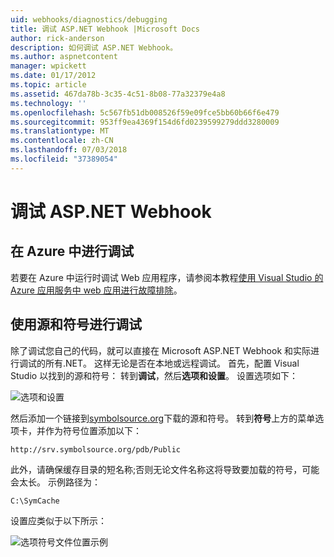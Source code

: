 ```yaml
---
uid: webhooks/diagnostics/debugging
title: 调试 ASP.NET Webhook |Microsoft Docs
author: rick-anderson
description: 如何调试 ASP.NET Webhook。
ms.author: aspnetcontent
manager: wpickett
ms.date: 01/17/2012
ms.topic: article
ms.assetid: 467da78b-3c35-4c51-8b08-77a32379e4a8
ms.technology: ''
ms.openlocfilehash: 5c567fb51db008526f59e09fce5bb60b66f6e479
ms.sourcegitcommit: 953ff9ea4369f154d6fd0239599279ddd3280009
ms.translationtype: MT
ms.contentlocale: zh-CN
ms.lasthandoff: 07/03/2018
ms.locfileid: "37389054"
---
```

# <a name="aspnet-webhooks-debugging"></a>调试 ASP.NET Webhook  

## <a name="debugging-in-azure"></a>在 Azure 中进行调试

若要在 Azure 中运行时调试 Web 应用程序，请参阅本教程[使用 Visual Studio 的 Azure 应用服务中 web 应用进行故障排除](https://azure.microsoft.com/documentation/articles/web-sites-dotnet-troubleshoot-visual-studio/#webserverlogs)。

## <a name="debugging-with-source-and-symbols"></a>使用源和符号进行调试

除了调试您自己的代码，就可以直接在 Microsoft ASP.NET Webhook 和实际进行调试的所有.NET。 这样无论是否在本地或远程调试。 首先，配置 Visual Studio 以找到的源和符号： 转到**调试**，然后**选项和设置**。 设置选项如下：

![选项和设置](_static/SourceSymbols.png)

然后添加一个链接到[symbolsource.org](http://symbolsource.org)下载的源和符号。 转到**符号**上方的菜单选项卡，并作为符号位置添加以下：

```
http://srv.symbolsource.org/pdb/Public
```

此外，请确保缓存目录的短名称;否则无论文件名称这将导致要加载的符号，可能会太长。 示例路径为：

```
C:\SymCache
```

设置应类似于以下所示：

![选项符号文件位置示例](_static/SymSource.png)
